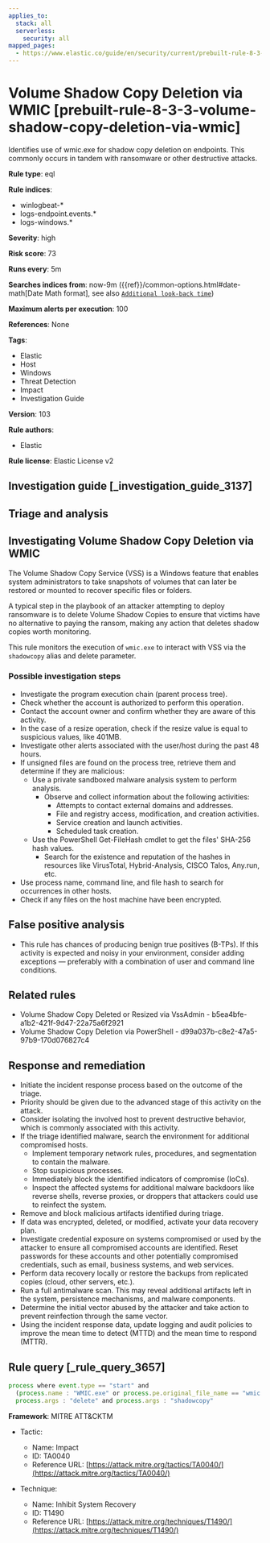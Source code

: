 ```yaml
---
applies_to:
  stack: all
  serverless:
    security: all
mapped_pages:
  - https://www.elastic.co/guide/en/security/current/prebuilt-rule-8-3-3-volume-shadow-copy-deletion-via-wmic.html
---
```


# Volume Shadow Copy Deletion via WMIC [prebuilt-rule-8-3-3-volume-shadow-copy-deletion-via-wmic]

Identifies use of wmic.exe for shadow copy deletion on endpoints. This commonly occurs in tandem with ransomware or other destructive attacks.

**Rule type**: eql

**Rule indices**:

* winlogbeat-*
* logs-endpoint.events.*
* logs-windows.*

**Severity**: high

**Risk score**: 73

**Runs every**: 5m

**Searches indices from**: now-9m ({{ref}}/common-options.html#date-math[Date Math format], see also [`Additional look-back time`](docs-content://solutions/security/detect-and-alert/create-detection-rule.md#rule-schedule))

**Maximum alerts per execution**: 100

**References**: None

**Tags**:

* Elastic
* Host
* Windows
* Threat Detection
* Impact
* Investigation Guide

**Version**: 103

**Rule authors**:

* Elastic

**Rule license**: Elastic License v2

## Investigation guide [_investigation_guide_3137]

## Triage and analysis

## Investigating Volume Shadow Copy Deletion via WMIC

The Volume Shadow Copy Service (VSS) is a Windows feature that enables system administrators to take snapshots of volumes that can later be restored or mounted to recover specific files or folders.

A typical step in the playbook of an attacker attempting to deploy ransomware is to delete Volume Shadow Copies to ensure that victims have no alternative to paying the ransom, making any action that deletes shadow copies worth monitoring.

This rule monitors the execution of `wmic.exe` to interact with VSS via the `shadowcopy` alias and delete parameter.

### Possible investigation steps

- Investigate the program execution chain (parent process tree).
- Check whether the account is authorized to perform this operation.
- Contact the account owner and confirm whether they are aware of this activity.
- In the case of a resize operation, check if the resize value is equal to suspicious values, like 401MB.
- Investigate other alerts associated with the user/host during the past 48 hours.
- If unsigned files are found on the process tree, retrieve them and determine if they are malicious:
  - Use a private sandboxed malware analysis system to perform analysis.
    - Observe and collect information about the following activities:
      - Attempts to contact external domains and addresses.
      - File and registry access, modification, and creation activities.
      - Service creation and launch activities.
      - Scheduled task creation.
  - Use the PowerShell Get-FileHash cmdlet to get the files' SHA-256 hash values.
    - Search for the existence and reputation of the hashes in resources like VirusTotal, Hybrid-Analysis, CISCO Talos, Any.run, etc.
- Use process name, command line, and file hash to search for occurrences in other hosts.
- Check if any files on the host machine have been encrypted.


## False positive analysis

- This rule has chances of producing benign true positives (B-TPs). If this activity is expected and noisy in your environment, consider adding exceptions — preferably with a combination of user and command line conditions.

## Related rules

- Volume Shadow Copy Deleted or Resized via VssAdmin - b5ea4bfe-a1b2-421f-9d47-22a75a6f2921
- Volume Shadow Copy Deletion via PowerShell - d99a037b-c8e2-47a5-97b9-170d076827c4

## Response and remediation

- Initiate the incident response process based on the outcome of the triage.
- Priority should be given due to the advanced stage of this activity on the attack.
- Consider isolating the involved host to prevent destructive behavior, which is commonly associated with this activity.
- If the triage identified malware, search the environment for additional compromised hosts.
  - Implement temporary network rules, procedures, and segmentation to contain the malware.
  - Stop suspicious processes.
  - Immediately block the identified indicators of compromise (IoCs).
  - Inspect the affected systems for additional malware backdoors like reverse shells, reverse proxies, or droppers that attackers could use to reinfect the system.
- Remove and block malicious artifacts identified during triage.
- If data was encrypted, deleted, or modified, activate your data recovery plan.
- Investigate credential exposure on systems compromised or used by the attacker to ensure all compromised accounts are identified. Reset passwords for these accounts and other potentially compromised credentials, such as email, business systems, and web services.
- Perform data recovery locally or restore the backups from replicated copies (cloud, other servers, etc.).
- Run a full antimalware scan. This may reveal additional artifacts left in the system, persistence mechanisms, and malware components.
- Determine the initial vector abused by the attacker and take action to prevent reinfection through the same vector.
- Using the incident response data, update logging and audit policies to improve the mean time to detect (MTTD) and the mean time to respond (MTTR).

## Rule query [_rule_query_3657]

```js
process where event.type == "start" and
  (process.name : "WMIC.exe" or process.pe.original_file_name == "wmic.exe") and
  process.args : "delete" and process.args : "shadowcopy"
```

**Framework**: MITRE ATT&CKTM

* Tactic:

    * Name: Impact
    * ID: TA0040
    * Reference URL: [https://attack.mitre.org/tactics/TA0040/](https://attack.mitre.org/tactics/TA0040/)

* Technique:

    * Name: Inhibit System Recovery
    * ID: T1490
    * Reference URL: [https://attack.mitre.org/techniques/T1490/](https://attack.mitre.org/techniques/T1490/)




